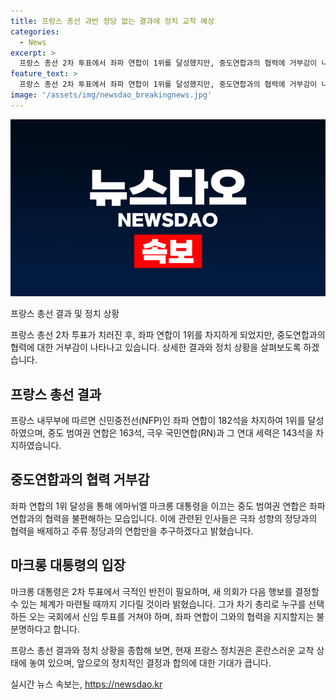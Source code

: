 ```yaml
---
title: 프랑스 총선 과반 정당 없는 결과에 정치 교착 예상
categories:
  - News
excerpt: >
  프랑스 총선 2차 투표에서 좌파 연합이 1위를 달성했지만, 중도연합과의 협력에 거부감이 나타나고 있어 혼란한 정치 상황이 예상된다. 미래 전선이 깜짝 석권하며 좌파 연합의 통치권을 요구하고, 중도 연합은 좌파 연합과의 협력을 꺼리고 있다. 프랑스 대통령은 이 상황에서 최선의 시나리오를 고민하고 있으며, 새 정부 구성에 대한 논의가 이어지고 있다. 그러나 각 정당 간의 합의와 타협이 부족한 프랑스 정치 문화가 이에 어려움을 주고 있다.
feature_text: >
  프랑스 총선 2차 투표에서 좌파 연합이 1위를 달성했지만, 중도연합과의 협력에 거부감이 나타나고 있어 혼란한 정치 상황이 예상된다. 미래 전선이 깜짝 석권하며 좌파 연합의 통치권을 요구하고, 중도 연합은 좌파 연합과의 협력을 꺼리고 있다. 프랑스 대통령은 이 상황에서 최선의 시나리오를 고민하고 있으며, 새 정부 구성에 대한 논의가 이어지고 있다. 그러나 각 정당 간의 합의와 타협이 부족한 프랑스 정치 문화가 이에 어려움을 주고 있다.
image: '/assets/img/newsdao_breakingnews.jpg'
---
```


<p><img src="/assets/img/newsdao_breakingnews.jpg" alt="firstkoreanews 속보" /></p>

<p>프랑스 총선 결과 및 정치 상황</p>

<p>프랑스 총선 2차 투표가 치러진 후, 좌파 연합이 1위를 차지하게 되었지만, 중도연합과의 협력에 대한 거부감이 나타나고 있습니다. 상세한 결과와 정치 상황을 살펴보도록 하겠습니다.</p>

<h2 data-ke-size="size26">프랑스 총선 결과</h2>

<p>프랑스 내무부에 따르면 신민중전선(NFP)인 좌파 연합이 182석을 차지하여 1위를 달성하였으며, 중도 범여권 연합은 163석, 극우 국민연합(RN)과 그 연대 세력은 143석을 차지하였습니다.</p>

<h2 data-ke-size="size26">중도연합과의 협력 거부감</h2>

<p>좌파 연합의 1위 달성을 통해 에마뉘엘 마크롱 대통령을 이끄는 중도 범여권 연합은 좌파 연합과의 협력을 불편해하는 모습입니다. 이에 관련된 인사들은 극좌 성향의 정당과의 협력을 배제하고 주류 정당과의 연합만을 추구하겠다고 밝혔습니다.</p>

<h2 data-ke-size="size26">마크롱 대통령의 입장</h2>

<p>마크롱 대통령은 2차 투표에서 극적인 반전이 필요하며, 새 의회가 다음 행보를 결정할 수 있는 체계가 마련될 때까지 기다릴 것이라 밝혔습니다. 그가 차기 총리로 누구를 선택하든 오는 국회에서 신임 투표를 거쳐야 하며, 좌파 연합이 그와의 협력을 지지할지는 불분명하다고 합니다.</p>

<p>프랑스 총선 결과와 정치 상황을 종합해 보면, 현재 프랑스 정치권은 혼란스러운 교착 상태에 놓여 있으며, 앞으로의 정치적인 결정과 합의에 대한 기대가 큽니다.</p>
실시간 뉴스 속보는, <a href="https://newsdao.kr" rel="dofollow">https://newsdao.kr</a>


